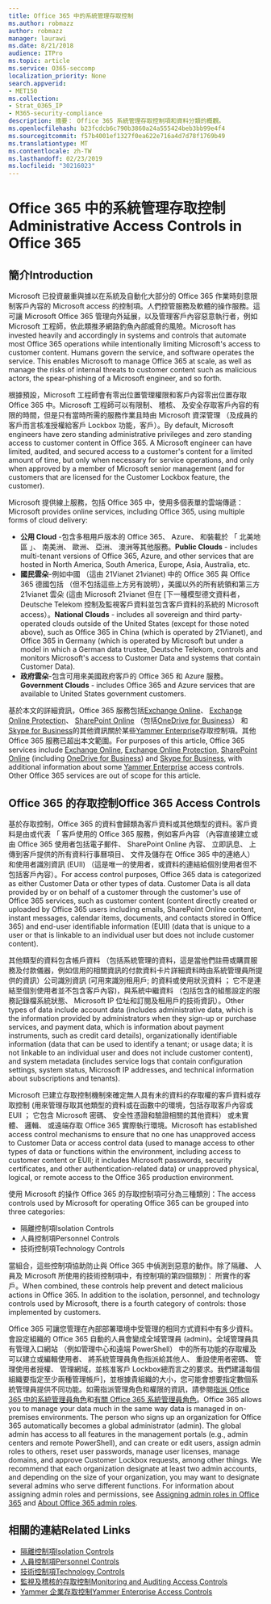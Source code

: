 ```yaml
---
title: Office 365 中的系統管理存取控制
ms.author: robmazz
author: robmazz
manager: laurawi
ms.date: 8/21/2018
audience: ITPro
ms.topic: article
ms.service: O365-seccomp
localization_priority: None
search.appverid:
- MET150
ms.collection:
- Strat_O365_IP
- M365-security-compliance
description: 摘要： Office 365 系統管理存取控制項和資料分類的概觀。
ms.openlocfilehash: b23fcdcb6c790b3860a24a555424beb3bb99e4f4
ms.sourcegitcommit: f57b4001ef1327f0ea622e716a4d7d78f1769b49
ms.translationtype: MT
ms.contentlocale: zh-TW
ms.lasthandoff: 02/23/2019
ms.locfileid: "30216023"
---
```

# <a name="administrative-access-controls-in-office-365"></a><span data-ttu-id="d83a3-103">Office 365 中的系統管理存取控制</span><span class="sxs-lookup"><span data-stu-id="d83a3-103">Administrative Access Controls in Office 365</span></span> 

## <a name="introduction"></a><span data-ttu-id="d83a3-104">簡介</span><span class="sxs-lookup"><span data-stu-id="d83a3-104">Introduction</span></span>
<span data-ttu-id="d83a3-p101">Microsoft 已投資嚴重與據以在系統及自動化大部分的 Office 365 作業時刻意限制客戶內容的 Microsoft access 的控制項。人們控管服務及軟體的操作服務。這可讓 Microsoft Office 365 管理向外延展，以及管理客戶內容惡意執行者，例如 Microsoft 工程師，依此類推矛網路釣魚內部威脅的風險。</span><span class="sxs-lookup"><span data-stu-id="d83a3-p101">Microsoft has invested heavily and accordingly in systems and controls that automate most Office 365 operations while intentionally limiting Microsoft's access to customer content. Humans govern the service, and software operates the service. This enables Microsoft to manage Office 365 at scale, as well as manage the risks of internal threats to customer content such as malicious actors, the spear-phishing of a Microsoft engineer, and so forth.</span></span>

<span data-ttu-id="d83a3-p102">根據預設，Microsoft 工程師會有零出位置管理權限和客戶內容零出位置存取 Office 365 中。Microsoft 工程師可以有限制、 稽核、 及安全存取客戶內容的有限的時間，但是只有當時所需的服務作業且時由 Microsoft 資深管理 （及成員的客戶而言核准授權給客戶 Lockbox 功能，客戶）。</span><span class="sxs-lookup"><span data-stu-id="d83a3-p102">By default, Microsoft engineers have zero standing administrative privileges and zero standing access to customer content in Office 365. A Microsoft engineer can have limited, audited, and secured access to a customer's content for a limited amount of time, but only when necessary for service operations, and only when approved by a member of Microsoft senior management (and for customers that are licensed for the Customer Lockbox feature, the customer).</span></span>

<span data-ttu-id="d83a3-110">Microsoft 提供線上服務，包括 Office 365 中，使用多個表單的雲端傳遞：</span><span class="sxs-lookup"><span data-stu-id="d83a3-110">Microsoft provides online services, including Office 365, using multiple forms of cloud delivery:</span></span>

- <span data-ttu-id="d83a3-111">**公用 Cloud** -包含多租用戶版本的 Office 365、 Azure、 和裝載於 「 北美地區 」、 南美洲、 歐洲、 亞洲、 澳洲等其他服務。</span><span class="sxs-lookup"><span data-stu-id="d83a3-111">**Public Clouds** - includes multi-tenant versions of Office 365, Azure, and other services that are hosted in North America, South America, Europe, Asia, Australia, etc.</span></span>
- <span data-ttu-id="d83a3-112">**國民雲朵**-例如中國 （這由 21Vianet 21vianet) 中的 Office 365 與 Office 365 德國包括 （但不包括這些上方另有說明），美國以外的所有統領和第三方 21vianet 雲朵 (這由 Microsoft 21vianet 但在 [下一種模型德文資料者，Deutsche Telekom 控制及監視客戶資料並包含客戶資料的系統的 Microsoft access）。</span><span class="sxs-lookup"><span data-stu-id="d83a3-112">**National Clouds** - includes all sovereign and third party-operated clouds outside of the United States (except for those noted above), such as Office 365 in China (which is operated by 21Vianet), and Office 365 in Germany (which is operated by Microsoft but under a model in which a German data trustee, Deutsche Telekom, controls and monitors Microsoft's access to Customer Data and systems that contain Customer Data).</span></span>
- <span data-ttu-id="d83a3-113">**政府雲朵**-包含可用來美國政府客戶的 Office 365 和 Azure 服務。</span><span class="sxs-lookup"><span data-stu-id="d83a3-113">**Government Clouds** - includes Office 365 and Azure services that are available to United States government customers.</span></span>

<span data-ttu-id="d83a3-p103">基於本文的詳細資訊，Office 365 服務包括[Exchange Online](https://docs.microsoft.com/Exchange/exchange-online)、 [Exchange Online Protection](https://docs.microsoft.com/Office365/SecurityCompliance/eop/exchange-online-protection-overview)、 [SharePoint Online](https://docs.microsoft.com/sharepoint/sharepoint-online) （包括[OneDrive for Business](https://docs.microsoft.com/OneDrive/onedrive)） 和[Skype for Business](https://docs.microsoft.com/SkypeForBusiness/skype-for-business-online)的其他資訊關於某些[Yammer Enterprise](https://support.office.com/article/yammer-–-admin-help-e1464355-1f97-49ac-b2aa-dd320b179dbe?ui=en-US&rs=en-US&ad=US)存取控制項。其他 Office 365 服務已超出本文範圍。</span><span class="sxs-lookup"><span data-stu-id="d83a3-p103">For purposes of this article, Office 365 services include [Exchange Online](https://docs.microsoft.com/Exchange/exchange-online), [Exchange Online Protection](https://docs.microsoft.com/Office365/SecurityCompliance/eop/exchange-online-protection-overview), [SharePoint Online](https://docs.microsoft.com/sharepoint/sharepoint-online) (including [OneDrive for Business](https://docs.microsoft.com/OneDrive/onedrive)) and [Skype for Business](https://docs.microsoft.com/SkypeForBusiness/skype-for-business-online), with additional information about some [Yammer Enterprise](https://support.office.com/article/yammer-–-admin-help-e1464355-1f97-49ac-b2aa-dd320b179dbe?ui=en-US&rs=en-US&ad=US) access controls. Other Office 365 services are out of scope for this article.</span></span>

## <a name="office-365-access-controls"></a><span data-ttu-id="d83a3-116">Office 365 的存取控制</span><span class="sxs-lookup"><span data-stu-id="d83a3-116">Office 365 Access Controls</span></span>
<span data-ttu-id="d83a3-p104">基於存取控制，Office 365 的資料會歸類為客戶資料或其他類型的資料。客戶資料是由或代表 「 客戶使用的 Office 365 服務，例如客戶內容 （內容直接建立或由 Office 365 使用者包括電子郵件、 SharePoint Online 內容、 立即訊息、 上傳到客戶提供的所有資料行事曆項目、 文件及儲存在 Office 365 中的連絡人） 和使用者識別資訊 (EUII) （這是唯一的使用者，或資料的連結給個別使用者但不包括客戶內容）。</span><span class="sxs-lookup"><span data-stu-id="d83a3-p104">For access control purposes, Office 365 data is categorized as either Customer Data or other types of data. Customer Data is all data provided by or on behalf of a customer through the customer's use of Office 365 services, such as customer content (content directly created or uploaded by Office 365 users including emails, SharePoint Online content, instant messages, calendar items, documents, and contacts stored in Office 365) and end-user identifiable information (EUII) (data that is unique to a user or that is linkable to an individual user but does not include customer content).</span></span> 

<span data-ttu-id="d83a3-119">其他類型的資料包含帳戶資料 （包括系統管理的資料，這是當他們註冊或購買服務及付款儀器，例如信用的相關資訊的付款資料卡片詳細資料時由系統管理員所提供的資訊）公司識別資訊 (可用來識別租用戶; 的資料或使用狀況資料 ； 它不是連結至個別使用者並不包含客戶內容)，與系統中繼資料 （包括包含的組態設定的服務記錄檔系統狀態、 Microsoft IP 位址和訂閱及租用戶的技術資訊）。</span><span class="sxs-lookup"><span data-stu-id="d83a3-119">Other types of data include account data (includes administrative data, which is the information provided by administrators when they sign-up or purchase services, and payment data, which is information about payment instruments, such as credit card details), organizationally identifiable information (data that can be used to identify a tenant; or usage data; it is not linkable to an individual user and does not include customer content), and system metadata (includes service logs that contain configuration settings, system status, Microsoft IP addresses, and technical information about subscriptions and tenants).</span></span>

<span data-ttu-id="d83a3-120">Microsoft 已建立存取控制機制來確定無人具有未的資料的存取權的客戶資料或存取控制 (用來管理存取其他類型的資料或在函數中的環境，包括存取客戶內容或 EUII ； 它包含 Microsoft 密碼、 安全性憑證和驗證相關的其他資料） 或未實體、 邏輯、 或遠端存取 Office 365 實際執行環境。</span><span class="sxs-lookup"><span data-stu-id="d83a3-120">Microsoft has established access control mechanisms to ensure that no one has unapproved access to Customer Data or access control data (used to manage access to other types of data or functions within the environment, including access to customer content or EUII; it includes Microsoft passwords, security certificates, and other authentication-related data) or unapproved physical, logical, or remote access to the Office 365 production environment.</span></span>

<span data-ttu-id="d83a3-121">使用 Microsoft 的操作 Office 365 的存取控制項可分為三種類別：</span><span class="sxs-lookup"><span data-stu-id="d83a3-121">The access controls used by Microsoft for operating Office 365 can be grouped into three categories:</span></span>
- <span data-ttu-id="d83a3-122">隔離控制項</span><span class="sxs-lookup"><span data-stu-id="d83a3-122">Isolation Controls</span></span>
- <span data-ttu-id="d83a3-123">人員控制項</span><span class="sxs-lookup"><span data-stu-id="d83a3-123">Personnel Controls</span></span>
- <span data-ttu-id="d83a3-124">技術控制項</span><span class="sxs-lookup"><span data-stu-id="d83a3-124">Technology Controls</span></span>

<span data-ttu-id="d83a3-p105">當組合，這些控制項協助防止與 Office 365 中偵測到惡意的動作。除了隔離、 人員及 Microsoft 所使用的技術控制項中，有控制項的第四個類別： 所實作的客戶。</span><span class="sxs-lookup"><span data-stu-id="d83a3-p105">When combined, these controls help prevent and detect malicious actions in Office 365. In addition to the isolation, personnel, and technology controls used by Microsoft, there is a fourth category of controls: those implemented by customers.</span></span>

<span data-ttu-id="d83a3-p106">Office 365 可讓您管理在內部部署環境中受管理的相同方式資料中有多少資料。會設定組織的 Office 365 自動的人員會變成全域管理員 (admin)。全域管理員具有管理入口網站 （例如管理中心和遠端 PowerShell） 中的所有功能的存取權及可以建立或編輯使用者、 將系統管理員角色指派給其他人、 重設使用者密碼、 管理使用者授權、 管理網域，並核准客戶 Lockbox總而言之的要求。我們建議每個組織要指定至少兩種管理帳戶]，並根據貴組織的大小，您可能會想要指定數個系統管理員提供不同功能。如需指派管理角色和權限的資訊，請參閱[指派 Office 365 中的系統管理員角色](https://support.office.com/article/Assigning-admin-roles-in-Office-365-eac4d046-1afd-4f1a-85fc-8219c79e1504)和[有關 Office 365 系統管理員角色](https://support.office.com/article/Permissions-in-Office-365-DA585EEA-F576-4F55-A1E0-87090B6AAA9D)。</span><span class="sxs-lookup"><span data-stu-id="d83a3-p106">Office 365 allows you to manage your data much in the same way data is managed in on-premises environments. The person who signs up an organization for Office 365 automatically becomes a global administrator (admin). The global admin has access to all features in the management portals (e.g., admin centers and remote PowerShell), and can create or edit users, assign admin roles to others, reset user passwords, manage user licenses, manage domains, and approve Customer Lockbox requests, among other things. We recommend that each organization designate at least two admin accounts, and depending on the size of your organization, you may want to designate several admins who serve different functions. For information about assigning admin roles and permissions, see [Assigning admin roles in Office 365](https://support.office.com/article/Assigning-admin-roles-in-Office-365-eac4d046-1afd-4f1a-85fc-8219c79e1504) and [About Office 365 admin roles](https://support.office.com/article/Permissions-in-Office-365-DA585EEA-F576-4F55-A1E0-87090B6AAA9D).</span></span>


## <a name="related-links"></a><span data-ttu-id="d83a3-132">相關的連結</span><span class="sxs-lookup"><span data-stu-id="d83a3-132">Related Links</span></span>

- [<span data-ttu-id="d83a3-133">隔離控制項</span><span class="sxs-lookup"><span data-stu-id="d83a3-133">Isolation Controls</span></span>](office-365-isolation-controls.md)
- [<span data-ttu-id="d83a3-134">人員控制項</span><span class="sxs-lookup"><span data-stu-id="d83a3-134">Personnel Controls</span></span>](office-365-personnel-controls.md)
- [<span data-ttu-id="d83a3-135">技術控制項</span><span class="sxs-lookup"><span data-stu-id="d83a3-135">Technology Controls</span></span>](office-365-technology-controls.md)
- [<span data-ttu-id="d83a3-136">監視及稽核的存取控制</span><span class="sxs-lookup"><span data-stu-id="d83a3-136">Monitoring and Auditing Access Controls</span></span>](office-365-monitoring-and-auditing-access-controls.md)
- [<span data-ttu-id="d83a3-137">Yammer 企業存取控制</span><span class="sxs-lookup"><span data-stu-id="d83a3-137">Yammer Enterprise Access Controls</span></span>](office-365-yammer-enterprise-access-controls.md)